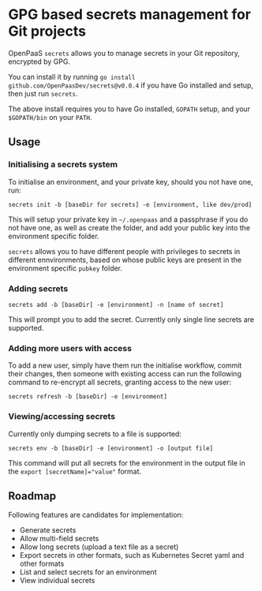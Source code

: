 # GPG based secrets management for Git projects
OpenPaaS `secrets` allows you to manage secrets in your Git repository, encrypted by GPG.

You can install it by running `go install github.com/OpenPaasDev/secrets@v0.0.4` if you have Go installed and setup, then just run `secrets`.

The above install requires you to have Go installed, `GOPATH` setup, and your `$GOPATH/bin` on your `PATH`.

## Usage 

### Initialising a secrets system
To initialise an environment, and your private key, should you not have one, run:

```
secrets init -b [baseDir for secrets] -e [environment, like dev/prod]
```
This will setup your private key in `~/.openpaas` and a passphrase if you do not have one, as well as create the folder, and add your public key into the environment specific folder.

`secrets` allows you to have different people with privileges to secrets in different ennvironments, based on whose public keys are present in the environment specific `pubkey` folder.

### Adding secrets

```
secrets add -b [baseDir] -e [environment] -n [name of secret]
```

This will prompt you to add the secret. Currently only single line secrets are supported.

### Adding more users with access
To add a new user, simply have them run the initialise workflow, commit their changes, then someone with existing access can run the following command to re-encrypt all secrets, granting access to the new user:

```
secrets refresh -b [baseDir] -e [environment]
```

### Viewing/accessing secrets
Currently only dumping secrets to a file is supported:

```
secrets env -b [baseDir] -e [environment] -o [output file]
```

This command will put all secrets for the environment in the output file in the `export [secretName]="value"` format.

## Roadmap
Following features are candidates for implementation:

* Generate secrets
* Allow multi-field secrets
* Allow long secrets (upload a text file as a secret)
* Export secrets in other formats, such as Kubernetes Secret yaml and other formats
* List and select secrets for an environment
* View individual secrets
